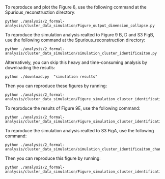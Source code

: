 To reproduce and plot the Figure 8, use the following command at the Spurious_reconstruction directory:

```
python ./analysis/2_formal-analysis/cluster_data_simulation/Figure_output_dimension_collapse.py
```

To reproduce the simulation analysis realted to Figure 9 B, D and S3 FigB, use the following command at the Spurious_reconstruction directory:


```
python ./analysis/2_formal-analysis/cluster_data_simulation/simulation_cluster_identificaiton.py
```

Alternatively, you can skip this heavy and time-consuming analysis by downloading the resutls:

```
python ./download.py  "simulation results"
```

Then you can reproduce these figures by running:
```
python ./analysis/2_formal-analysis/cluster_data_simulation/Figure_simulation_cluster_identification.py

```

To reproduce the results of Figure 9E, use the following command:
```
python ./analysis/2_formal-analysis/cluster_data_simulation/Figure_simulation_cluster_identification_simple_case.py
```



To reproduce the simulation analysis realted to S3 FigA, use the following command:
```
python ./analysis/2_formal-analysis/cluster_data_simulation/simulation_cluster_identificaiton_change_ratio.py
```


Then you can reproduce this figure by running:
```
python ./analysis/2_formal-analysis/cluster_data_simulation/Figure_simulation_cluster_identification_change_ratio.py

```